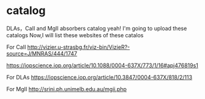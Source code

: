 # catalog
DLAs，CaII and MgII absorbers catalog
yeah! I'm going to upload these catalogs
Now,I will list these websites of these catalos

For CaII
http://vizier.u-strasbg.fr/viz-bin/VizieR?-source=J/MNRAS/444/1747

https://iopscience.iop.org/article/10.1088/0004-637X/773/1/16#apj476819s1

For DLAs
https://iopscience.iop.org/article/10.3847/0004-637X/818/2/113

For MgII
http://srini.ph.unimelb.edu.au/mgii.php
